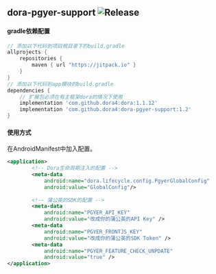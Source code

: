 dora-pgyer-support
![Release](https://jitpack.io/v/dora4/dora-pgyer-support.svg)
--------------------------------

#### gradle依赖配置

```groovy
// 添加以下代码到项目根目录下的build.gradle
allprojects {
    repositories {
        maven { url "https://jitpack.io" }
    }
}
// 添加以下代码到app模块的build.gradle
dependencies {
    // 扩展包必须在有主框架dora的情况下使用
    implementation 'com.github.dora4:dora:1.1.12'
    implementation 'com.github.dora4:dora-pgyer-support:1.2'
}
```

#### 使用方式

在AndroidManifest中加入配置。
```xml
<application>
        <!-- Dora生命周期注入的配置 -->
        <meta-data
            android:name="dora.lifecycle.config.PgyerGlobalConfig"
            android:value="GlobalConfig"/>
            
        <!-- 蒲公英的SDK的配置 -->
        <meta-data
            android:name="PGYER_API_KEY"
            android:value="改成你的蒲公英的API Key" />
        <meta-data
            android:name="PGYER_FRONTJS_KEY"
            android:value="改成你的蒲公英的SDK Token" />
        <meta-data
            android:name="PGYER_FEATURE_CHECK_UNPDATE"
            android:value="true" />
</application>

